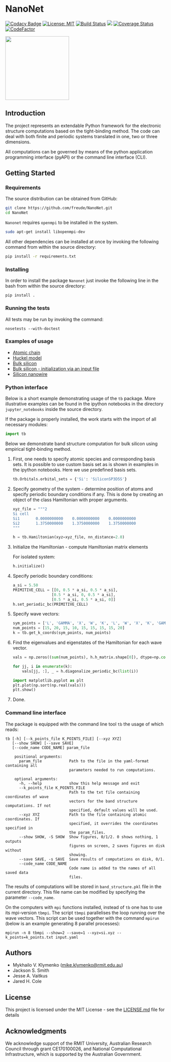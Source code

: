 # NanoNet

[![Codacy Badge](https://api.codacy.com/project/badge/Grade/5186e15b951d4df6b4f20c2365870b7c)](https://app.codacy.com/app/freude/NanoNet?utm_source=github.com&utm_medium=referral&utm_content=freude/NanoNet&utm_campaign=Badge_Grade_Dashboard)
[![License: MIT](https://img.shields.io/badge/License-MIT-blue.svg)](https://opensource.org/licenses/MIT)
[![Build Status](https://travis-ci.org/freude/NanoNet.svg)](https://travis-ci.org/freude)
[![](https://github.com/freude/NanoNet/workflows/Nanonet%20tests/badge.svg)](https://github.com/freude/NanoNet/actions?query=workflow%3A%22Nanonet+tests%22)
[![Coverage Status](https://coveralls.io/repos/github/freude/NanoNet/badge.svg?branch=master)](https://coveralls.io/github/freude/NanoNet?branch=master)
[![CodeFactor](https://www.codefactor.io/repository/github/freude/nanonet/badge/master)](https://www.codefactor.io/repository/github/freude/nanonet/overview/master)

<img src="https://user-images.githubusercontent.com/4588093/65398380-1f684380-ddfa-11e9-9e87-5aab6cf417b8.png" width="200">

## Introduction

The project represents an extendable Python framework for 
the electronic structure computations based on 
the tight-binding method. The code can deal with both finite
and periodic systems translated in one, two or three dimensions.

All computations can be governed by means of the python application programming interface (pyAPI) or the command line interface (CLI).

## Getting Started

### Requirements

The source distribution can be obtained from GitHub:

```bash
git clone https://github.com/freude/NanoNet.git
cd NanoNet
```

`Nanonet` requires `openmpi` to be installed in the system.
 ```bash
 sudo apt-get install libopenmpi-dev
 ```
 All other dependencies can be installed at once by invoking the following command
 from within the source directory:

```bash
pip install -r requirements.txt
```

### Installing

In order to install the package `Nanonet` just invoke
the following line in the bash from within the source directory:

```
pip install .
```

### Running the tests

All tests may be run by invoking the command:

```
nosetests --with-doctest
```

### Examples of usage

- [Atomic chain](jupyter_notebooks/atom_chains.ipynb)
- [Huckel model](jupyter_notebooks/Hukel_model.ipynb)
- [Bulk silicon](jupyter_notebooks/bulk_silicon.ipynb)
- [Bulk silicon - initialization via an input file](jupyter_notebooks/bulk_silicon_with_input_file.ipynb)
- [Silicon nanowire](jupyter_notebooks/silicon_nanowire.ipynb)

### Python interface

Below is a short example demonstrating usage of the `tb` package.
More illustrative examples can be found in the ipython notebooks
in the directory `jupyter_notebooks` inside the source directory.

If the package is properly installed, the work starts with the import of all necessary modules:

```python
import tb
```

Below we demonstrate band structure computation for bulk silicon using empirical tight-binding method.

1. First, one needs to specify atomic species and corresponding basis sets. It is possible to use custom basis set as
 is shown in examples in the ipython notebooks. Here we use predefined basis sets.
    
    ```python
    tb.Orbitals.orbital_sets = {'Si': 'SiliconSP3D5S'}
    ```

2. Specify geometry of the system - determine position of atoms
and specify periodic boundary conditions if any. This is done by creating an object of 
the class Hamiltonian with proper arguments.
 
    ```python
    xyz_file = """2
    Si cell
    Si1       0.0000000000    0.0000000000    0.0000000000
    Si2       1.3750000000    1.3750000000    1.3750000000
    """
    
    h = tb.Hamiltonian(xyz=xyz_file, nn_distance=2.0)
    ```

2. Initialize the Hamiltonian - compute Hamiltonian matrix elements

    For isolated system:
        
    ```python
    h.initialize()
    ```
3. Specify periodic boundary conditions:
        
    ```python
    a_si = 5.50
    PRIMITIVE_CELL = [[0, 0.5 * a_si, 0.5 * a_si],
                     [0.5 * a_si, 0, 0.5 * a_si],
                     [0.5 * a_si, 0.5 * a_si, 0]]
    h.set_periodic_bc(PRIMITIVE_CELL)
    ```
5. Specify wave vectors:
    
    ```python
    sym_points = ['L', 'GAMMA', 'X', 'W', 'K', 'L', 'W', 'X', 'K', 'GAMMA']
    num_points = [15, 20, 15, 10, 15, 15, 15, 15, 20]
    k = tb.get_k_coords(sym_points, num_points)
    ```

6. Find the eigenvalues and eigenstates of the Hamiltonian for each wave vector.
    
    ```python
    vals = np.zeros((sum(num_points), h.h_matrix.shape[0]), dtype=np.complex)
    
    for jj, i in enumerate(k):
        vals[jj, :], _ = h.diagonalize_periodic_bc(list(i))
   
    import matplotlib.pyplot as plt 
    plt.plot(np.sort(np.real(vals)))
    plt.show()
    ```

7. Done.

### Command line interface

The package is equipped with the command line tool `tb` the usage of which reads:
 
```
tb [-h] [--k_points_file K_POINTS_FILE] [--xyz XYZ] 
   [--show SHOW] [--save SAVE] 
   [--code_name CODE_NAME] param_file
    
    positional arguments:
      param_file            Path to the file in the yaml-format containing all
                            parameters needed to run computations.
    
    optional arguments:
      -h, --help            show this help message and exit
      --k_points_file K_POINTS_FILE
                            Path to the txt file containing coordinates of wave
                            vectors for the band structure computations. If not
                            specified, default values will be used.
      --xyz XYZ             Path to the file containing atomic coordinates. If
                            specified, it overrides the coordinates specified in
                            the param_files.
      --show SHOW, -S SHOW  Show figures, 0/1/2. 0 shows nothing, 1 outputs
                            figures on screen, 2 saves figures on disk without
                            showing.
      --save SAVE, -s SAVE  Save results of computations on disk, 0/1.
      --code_name CODE_NAME
                            Code name is added to the names of all saved data
                            files.
```


The results of computations will be stored in `band_structure.pkl` file in the current directory.
This file name can be modified by specifying the parameter `--code_name`.

On the computers with `mpi` functions installed, instead of `tb` one has to use its mpi-version `tbmpi`. 
The script `tbmpi` parallelises the loop running over the wave vectors.
This script can be used together with the command `mpirun` (below is an example generating 8 parallel processes):

```
mpirun -n 8 tbmpi --show=2 --save=1 --xyz=si.xyz --k_points=k_points.txt input.yaml 
```    

## Authors

- Mykhailo V. Klymenko (mike.klymenko@rmit.edu.au)
- Jackson S. Smith
- Jesse A. Vaitkus
- Jared H. Cole

## License

This project is licensed under the MIT License - see the [LICENSE.md](LICENSE.md) file for details

## Acknowledgments

We acknowledge support of the RMIT University, 
Australian Research Council through grant CE170100026, and
National Computational Infrastructure, which is supported by the Australian Government.


